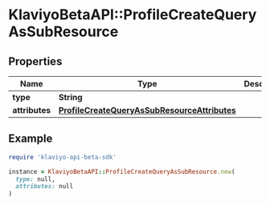 # KlaviyoBetaAPI::ProfileCreateQueryAsSubResource

## Properties

| Name | Type | Description | Notes |
| ---- | ---- | ----------- | ----- |
| **type** | **String** |  |  |
| **attributes** | [**ProfileCreateQueryAsSubResourceAttributes**](ProfileCreateQueryAsSubResourceAttributes.md) |  |  |

## Example

```ruby
require 'klaviyo-api-beta-sdk'

instance = KlaviyoBetaAPI::ProfileCreateQueryAsSubResource.new(
  type: null,
  attributes: null
)
```

